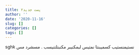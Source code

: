 ```yaml
---
title: پست جدید۲
author: ''
date: '2020-11-16'
slug: []
categories: []
tags: []
---
```


sghk
نستیمنستیب  کسمیبنتا نمتیس لبمکنیبر
 مکنبتلتنیسب . مسشرد مس
 